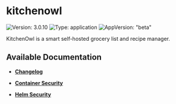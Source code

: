 # kitchenowl

![Version: 3.0.10](https://img.shields.io/badge/Version-3.0.10-informational?style=flat-square) ![Type: application](https://img.shields.io/badge/Type-application-informational?style=flat-square) ![AppVersion: "beta"](https://img.shields.io/badge/AppVersion-"beta"-informational?style=flat-square)

KitchenOwl is a smart self-hosted grocery list and recipe manager.

## Available Documentation

- [**Changelog**](CHANGELOG)

- [**Container Security**](container-security)

- [**Helm Security**](helm-security)

